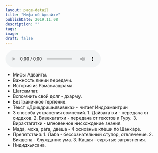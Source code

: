 ```yaml
---
layout: page-detail
title: "Мифы об Адвайте"
publishDate: 2019.11.08
description: ""
tags:
image:
draft: false
---
```


<audio title="2019.11.08 - Мифы об Адвайте.mp3" src="/upload/iblock/38a/38aa845a02eac8aa7e7ca1e414a891ea.mp3" controls=""></audio>

* Мифы Адвайты.
* Важность линии передачи.
* История из Раманаашрама.
* Шатсампат.
* Вспомнить свой долг - дхарму.
* Безграничное терпение.
* Текст «Дрикдришьявивека» - читает Индрамантрин
* 3 способа устранения сомнений. 1\. Дайвагатхи - передача от сиддхов. 2\. Вивекагатхи - передача от текстов и Гуру. 3\. Вирактагатхи - мгновенное нисхождение знания.
* Мада, моха, рага, двеша - 4 основные клеши по Шанкаре.
* Препятствия: 1\. Лаба - бессознательный ступор, отвлечение. 2\. Викшепа - блуждание ума. 3\. Кашая - скрытые загрязнения.
* Нидидхьясана.

  
